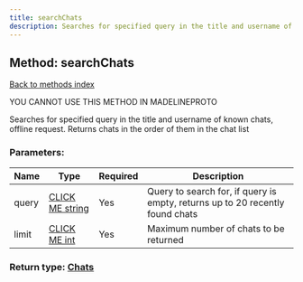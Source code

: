 ```yaml
---
title: searchChats
description: Searches for specified query in the title and username of known chats, offline request. Returns chats in the order of them in the chat list
---
```

## Method: searchChats  
[Back to methods index](index.md)


YOU CANNOT USE THIS METHOD IN MADELINEPROTO


Searches for specified query in the title and username of known chats, offline request. Returns chats in the order of them in the chat list

### Parameters:

| Name     |    Type       | Required | Description |
|----------|---------------|----------|-------------|
|query|[CLICK ME string](../types/string.md) | Yes|Query to search for, if query is empty, returns up to 20 recently found chats|
|limit|[CLICK ME int](../types/int.md) | Yes|Maximum number of chats to be returned|


### Return type: [Chats](../types/Chats.md)


